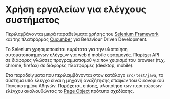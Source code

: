 # Χρήση εργαλείων για ελέγχους συστήματος

Περιλαμβάνονται μικρά παραδείγματα χρήσης του [Selenium Framework](https://www.selenium.dev) και της πλατφόρμας [Cucumber](https://cucumber.io/) για Behaviour Driven Development.

Το Selenium χρησιμοποιείται ευρύτατα για την υλοποίηση αυτοματοποιημένων ελέγχων για web ή mobile εφαρμογές.
Παρέχει API σε διάφορες γλώσσες προγραμματισμού για τον χειρισμό του browser (π.χ. chrome, firefox) σε διάφορες πλατφόρμες (desktop, mobile).

Στα παραδείγματα που περιλαμβάνονται στον κατάλογο `src/test/java`, το σύστημα υπό έλεγχο είναι η μηχανή αναζήτησης επαφών του Οικονομικού Πανεπιστημίου Αθηνών.
Παρέχεται, επίσης, υλοποίηση των περιπτώσεων ελέγχου ακολουθώντας το [Page Object](https://www.selenium.dev/documentation/en/guidelines_and_recommendations/page_object_models/) πρότυπο σχεδίασης.
 
